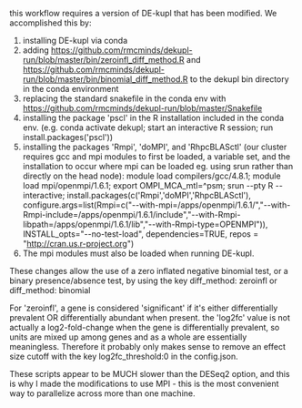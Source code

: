 this workflow requires a version of DE-kupl that has been modified. We accomplished this by:

1) installing DE-kupl via conda
2) adding https://github.com/rmcminds/dekupl-run/blob/master/bin/zeroinfl_diff_method.R and https://github.com/rmcminds/dekupl-run/blob/master/bin/binomial_diff_method.R to the dekupl bin directory in the conda environment
3) replacing the standard snakefile in the conda env with https://github.com/rmcminds/dekupl-run/blob/master/Snakefile
4) installing the package 'pscl' in the R installation included in the conda env. (e.g. conda activate dekupl; start an interactive R session; run install.packages('pscl'))
5) installing the packages 'Rmpi', 'doMPI', and 'RhpcBLASctl' (our cluster requires gcc and mpi modules to first be loaded, a variable set, and the installation to occur where mpi can be loaded eg. using srun rather than directly on the head node): module load compilers/gcc/4.8.1; module load mpi/openmpi/1.6.1; export OMPI_MCA_mtl=^psm; srun --pty R --interactive; install.packages(c('Rmpi','doMPI','RhpcBLASctl'), configure.args=list(Rmpi=c("--with-mpi=/apps/openmpi/1.6.1/","--with-Rmpi-include=/apps/openmpi/1.6.1/include","--with-Rmpi-libpath=/apps/openmpi/1.6.1/lib","--with-Rmpi-type=OPENMPI")), INSTALL_opts="--no-test-load", dependencies=TRUE, repos = "http://cran.us.r-project.org")
6) The mpi modules must also be loaded when running DE-kupl. 

These changes allow the use of a zero inflated negative binomial test, or a binary presence/absence test, by using the key diff_method: zeroinfl or diff_method: binomial

For 'zeroinfl', a gene is considered 'significant' if it's either differentially prevalent OR differentially abundant when present. the 'log2fc' value is not actually a log2-fold-change when the gene is differentially prevalent, so units are mixed up among genes and as a whole are essentially meaningless. Therefore it probably only makes sense to remove an effect size cutoff with the key log2fc_threshold:0 in the config.json.  

These scripts appear to be MUCH slower than the DESeq2 option, and this is why I made the modifications to use MPI - this is the most convenient way to parallelize across more than one machine. 
